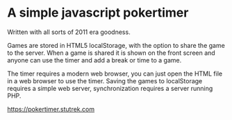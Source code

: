 # A simple javascript pokertimer

Written with all sorts of 2011 era goodness.

Games are stored in HTML5 localStorage, with the option to share the game to the server. When a game is shared it is shown on the front screen and anyone can use the timer and add a break or time to a game.

The timer requires a modern web browser, you can just open the HTML file in a web browser to use the timer. Saving the games to localStorage requires a simple web server, synchronization requires a server running PHP.

https://pokertimer.stutrek.com
